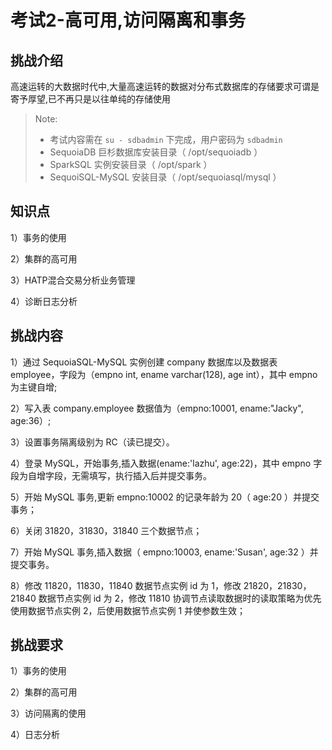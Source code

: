# 考试2-高可用,访问隔离和事务

## 挑战介绍

高速运转的大数据时代中,大量高速运转的数据对分布式数据库的存储要求可谓是寄予厚望,已不再只是以往单纯的存储使用

> Note:
> - 考试内容需在 `su - sdbadmin` 下完成，用户密码为 `sdbadmin`
> - SequoiaDB 巨杉数据库安装目录（ /opt/sequoiadb ）
> - SparkSQL 实例安装目录（ /opt/spark ）
> - SequoiSQL-MySQL 安装目录（ /opt/sequoiasql/mysql ）


## 知识点

1）事务的使用

2）集群的高可用

3）HATP混合交易分析业务管理

4）诊断日志分析

## 挑战内容

1）通过 SequoiaSQL-MySQL 实例创建 company 数据库以及数据表 employee，字段为（empno int, ename varchar(128), age int），其中 empno 为主键自增;

2）写入表 company.employee 数据值为（empno:10001, ename:"Jacky", age:36）;

3）设置事务隔离级别为 RC（读已提交）。

4）登录 MySQL，开始事务,插入数据(ename:'lazhu', age:22)，其中 empno 字段为自增字段，无需填写，执行插入后并提交事务。

5）开始 MySQL 事务,更新 empno:10002 的记录年龄为 20（ age:20 ）并提交事务；

6）关闭 31820，31830，31840 三个数据节点；

7）开始 MySQL 事务,插入数据（ empno:10003, ename:'Susan', age:32 ）并提交事务。

8）修改 11820，11830，11840 数据节点实例 id 为 1，修改 21820，21830，21840 数据节点实例 id 为 2，修改 11810 协调节点读取数据时的读取策略为优先使用数据节点实例 2，后使用数据节点实例 1 并使参数生效；



## 挑战要求

1）事务的使用

2）集群的高可用

3）访问隔离的使用

4）日志分析

<!--

## 示例代码

```shell
/opt/sequoiasql/mysql/bin/mysql -h 127.0.0.1 -uroot 
```

1）创建数据库以及表信息；

```sql
CREATE DATABASE company;
USE company;
CREATE TABLE employee (
    empno INT AUTO_INCREMENT PRIMARY KEY,
    ename VARCHAR(128),
    age INT
) ;
```

2）写入表 company.employee 数据值为(empno:10001, ename:"Jacky", age:36):

```sql
INSERT INTO company.employee (empno, ename, age) VALUES (10001, "Jacky", 36) ;
\q
```

3）设置事务隔离级别为 RC（读已提交）；

```shell
sdb 'var db=new Sdb("localhost", 11810) ;'
sdb 'db.updateConf ( { transisolation : 1 } , { Global : true } ) ;'
sdb 'db.snapshot(SDB_SNAP_CONFIGS, {}, { NodeName : "" , transactionon : "", transisolation: "" } ) ;'
```

4）登录 MySQL，开始事务,插入数据(ename,:'lazhu', age:22)并提交事务;

登录 MySQL:

```shell
/opt/sequoiasql/mysql/bin/mysql -h 127.0.0.1 -uroot 
```
开始事务，执行写入操作：

```sql
BEGIN ;
INSERT INTO company.employee ( ename, age) VALUES ( "lazhu", 22) ;
COMMIT ;
```

5）开始 MySQL 事务,更新 empno:10002 的记录年龄为 20（age:20）并提交事务；

```sql
BEGIN ;
UPDATE company.employee SET age = 20 WHERE empno = 10002 ;
COMMIT ;
\q
```

6）关闭 21820，21830，21840 三个数据节点；

```shell
sdbstop -p 21820,21830,21840
```

7）开始 MySQL 事务,插入数据(ename:'Susan', age:32)并提交事务；

登录 MySQL:

```shell
/opt/sequoiasql/mysql/bin/mysql -h 127.0.0.1 -uroot 
```
开始事务，执行写入操作：

```sql
BEGIN ;
INSERT INTO company.employee ( ename, age) VALUES ( "Susan", 32) ;
COMMIT ;
```

8）恢复故障节点。

```shell
sdbstart -p 21820,21830,21840
```

9）修改 11820，11830，11840 数据节点实例 id 为 1，修改 21820，21830，21840 数据节点实例 id 为 2，修改 11810 协调节点读取数据时的读取策略为优先使用数据节点实例 2，后使用数据节点实例 1 并使参数生效；

设置参数：

```shell
sdb 'var db=new Sdb("localhost", 11810) ;'
sdb 'db.updateConf ( { instanceid : 1 } ,{svcname : {"$in":["11820", "11830", "11840"]}} ) ;'
sdb 'db.updateConf ( { instanceid : 2 } ,{svcname : {"$in":["21820", "21830", "21840"]}} ) ;'
sdb 'db.updateConf ( { preferedinstance : "2,1" , preferedinstancemode : "ordered" , preferedstrict : true} ,{ GroupName : "SYSCoord" , svcname : "11810" } ) ;'
```

启停数据节点：

```shell
sdbstop -p 11820,11830,11840,21820,21830,21840

sdbstart -p 11820,11830,11840,21820,21830,21840
```

查看数据节点参数修改状态：

```shell
sdb 'var db=new Sdb("localhost", 11810) ;'
sdb 'db.snapshot ( SDB_SNAP_CONFIGS , {Role : "data" } , { NodeName : "" , instanceid : ""} ) ;'
```

查看协调节点参数修改状态：

```shell
sdb 'db.snapshot ( SDB_SNAP_CONFIGS , {Role : "coord" } , { NodeName : "" , preferedinstance : ""} ) ;'
```

-->
